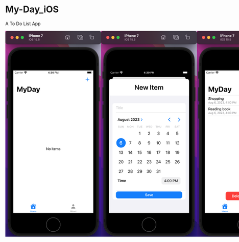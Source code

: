 # My-Day_iOS
A To Do List App

<div style="display:flex">
<img width="300" src="https://raw.githubusercontent.com/LSQzzx/My-Day_iOS/main/images/1.png"/>
<img width="300" src="https://raw.githubusercontent.com/LSQzzx/My-Day_iOS/main/images/2.png"/>
<img width="300" src="https://raw.githubusercontent.com/LSQzzx/My-Day_iOS/main/images/3.png"/>
<img width="300" src="https://raw.githubusercontent.com/LSQzzx/My-Day_iOS/main/images/4.png"/>
</div>
